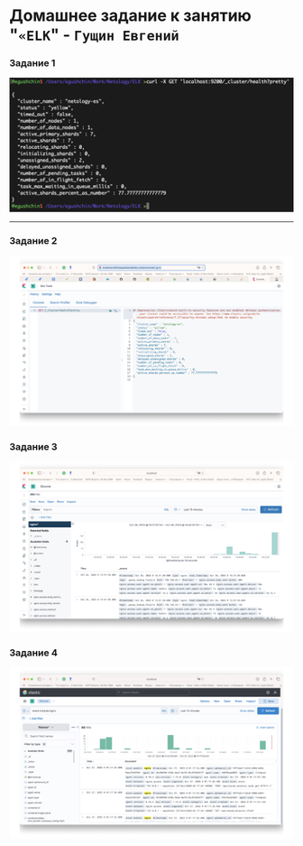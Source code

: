 # Домашнее задание к занятию "`«ELK`" - `Гущин Евгений`

### Задание 1

![task1](../../img/11_DataStorage/HW3/Task1.png?raw=true)

---

### Задание 2

![task2](../../img/11_DataStorage/HW3/Task2.png?raw=true)

### Задание 3

![task3](../../img/11_DataStorage/HW3/Task3.png?raw=true)

### Задание 4

![task4](../../img/11_DataStorage/HW3/Task4.png?raw=true)
